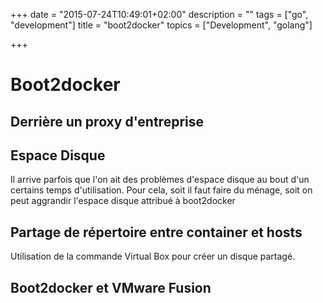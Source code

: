 +++
date = "2015-07-24T10:49:01+02:00"
description = ""
tags = ["go", "development"]
title = "boot2docker"
topics = ["Development", "golang"]

+++

# Boot2docker

## Derrière un proxy d'entreprise

## Espace Disque

Il arrive parfois que l'on ait des problèmes d'espace disque au bout d'un certains temps d'utilisation.
Pour cela, soit il faut faire du ménage, soit on peut aggrandir l'espace disque attribué à boot2docker

## Partage de répertoire entre container et hosts

Utilisation de la commande Virtual Box pour créer un disque partagé.

## Boot2docker et VMware Fusion

